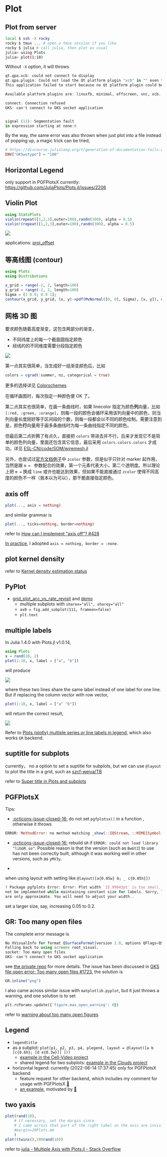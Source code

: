 # Plot

## Plot from server

```bash
local $ ssh -X rocky
rocky $ tmux ... # open a tmux session if you like
rocky $ julia # call julia, then plot as usual
julia> using Plots
julia> plot(1:10)
```

Without `-X` option, it will throws


```julia
qt.qpa.xcb: could not connect to display 
qt.qpa.plugin: Could not load the Qt platform plugin "xcb" in "" even though it was found.
This application failed to start because no Qt platform plugin could be initialized. Reinstalling the application may fix this problem.

Available platform plugins are: linuxfb, minimal, offscreen, vnc, xcb.

connect: Connection refused
GKS: can't connect to GKS socket application


signal (11): Segmentation fault
in expression starting at none:0
```

By the way, the same error was also thrown when just plot into a file instead of popping up, a magic trick can be tried,

```julia
# https://discourse.julialang.org/t/generation-of-documentation-fails-qt-qpa-xcb-could-not-connect-to-display/60988/4
ENV["GKSwstype"] = "100"
```

## Horizontal Legend

only support in PGFPlotsX currently: <https://github.com/JuliaPlots/Plots.jl/issues/2206>

## Violin Plot

```julia
using StatsPlots
violin(repeat([1,2,3],outer=100),randn(300), alpha = 0.5)
violin!(repeat([1,2,3],outer=100),randn(300), alpha = 0.5)
```

![](https://user-images.githubusercontent.com/13688320/144347994-b8d997d4-e8b0-4829-8287-1354d219ecd7.png)

applications: [proj_offset](https://github.com/szcf-weiya/Clouds/issues/23#issuecomment-706719762)

## 等高线图 (contour)

```julia
using Plots
using Distributions

x_grid = range(-2, 2, length=100)
y_grid = range(-2, 2, length=100)
Sigma = [1 0.9; 0.9 1];
contour(x_grid, y_grid, (x, y)->pdf(MvNormal([0, 0], Sigma), [x, y]), cbar=false)
```

## 网格 3D 图

要求颜色随着高度渐变，这包含两部分的渐变，

- 不同纬度上的每一个截面圆指定颜色
- 经线的的不同维度需要分段指定颜色

![](https://user-images.githubusercontent.com/13688320/83348932-2bca7600-a363-11ea-9ad0-07da29102ca0.png)

第一点其实很简单，当生成好一组渐变颜色后，比如

```julia
colors = cgrad(:summer, nz, categorical = true)
```

更多的选择详见 [Colorschemes](https://docs.juliaplots.org/latest/generated/colorschemes/)

在循环画图时，每次指定一种颜色便 OK 了。

第二点其实也很简单，在画一条曲线时，如果 linecolor 指定为颜色**列**向量，比如 `[:red, :green, :orange]`，则每一段的颜色会循环采用该列向量中的颜色，则当列向量长度刚好等于区间段的个数，则每一段都会以不同的颜色绘制。需要注意到是，颜色**行**向量用于画多条曲线时为每一条曲线指定不同的颜色。

但最后第二点折腾了有点久，直接把 `colors` 带进去并不行，后来才发现它不是简单的颜色列向量，里面还包含其它信息，最后采用 `colors.colors.colors` 才成功。详见 [ESL-CN/code/SOM/wiremesh.jl](https://github.com/szcf-weiya/ESL-CN/blob/5e8d95299d4c53d8f509324546b40c65b31a3666/code/SOM/wiremesh.jl#L52-L54)

另外，也尝试过[官方文档例子](http://docs.juliaplots.org/latest/generated/gr/#gr-ref24-1)中 `zcolor` 参数，但是似乎只针对 marker 起作用，当然是跟 `m = ` 参数配合的效果，第一个元素代表大小，第二个透明度。所以理论上把 `m =` 换成 `line` 或许也能达到效果，但如果不能直接通过 `zcolor` 使得不同高度的颜色不一样（我本以为可以），那干脆直接指定颜色。 

## axis off

```julia
plot(..., axis = nothing)
```

and similar grammar is

```julia
plot(..., ticks=nothing, border=nothing)
```

refer to [How can I implement "axis off"? #428](https://github.com/JuliaPlots/Plots.jl/issues/428)

[In practice](https://github.com/szcf-weiya/Cell-Video/blob/577a1558e93970414ea10fc0e5012905d50cf765/realdata/run.jl#L278), I adopted `axis = nothing, border = :none`.

## plot kernel density

refer to [Kernel density estimation status](https://discourse.julialang.org/t/kernel-density-estimation-status/5928)

## PyPlot

- [grid_plot_acc_vs_rate_revisit](https://github.com/szcf-weiya/Cell-Video/blob/8cffd45451c0b1af9da4199c7ef611d836c0e86e/DP/visualization.jl#L155-L217) and [demo](https://github.com/szcf-weiya/Cell-Video/blob/last-revisit/DP/110_original_with_revisit_2019-10-09T11:20:28_oracle_setting_2019-09-22T20:06:59_precision.pdf)
    - multiple subplots with `sharex="all", sharey="all"`
    -  `ax0 = fig.add_subplot(111, frameon=false)`
    - `plt.text`

## multiple labels

In Julia 1.4.0 with Plots.jl v1.0.14,

```julia
using Plots
x = rand(10, 2)
plot(1:10, x, label = ["a", "b"])
```

will produce

![](labels_col.png)

where these two lines share the same label instead of one label for one line. But if replacing the column vector with row vector,

```julia
plot(1:10, x, label = ["a" "b"])
```

will return the correct result,

![](labels_row.png)

Refer to [Plots (plotly) multiple series or line labels in legend](https://discourse.julialang.org/t/plots-plotly-multiple-series-or-line-labels-in-legend/13001), which also works `GR` backend.

## suptitle for subplots

currently， no a option to set a suptitle for subplots, but we can use `@layout` to plot the title in a grid, such as [szcf-weiya/TB](https://github.com/szcf-weiya/TB/blob/c332307263cdbab20a453e6abe74790236321048/CFPC/sim_cpc_scores.jl#L87-L93)

refer to [Super title in Plots and subplots](https://discourse.julialang.org/t/super-title-in-plots-and-subplots/29865/4)

## PGFPlotsX

Tips:

- [:octicons-issue-closed-16:](https://github.com/szcf-weiya/Clouds/issues/35) do not set `pgfplotsx()` in a function , otherwise it throws

```julia
ERROR: MethodError: no method matching _show(::IOStream, ::MIME{Symbol("application/pdf")}, ::Plots.Plot{Plots.PGFPlotsXBackend}) 
```

- [:octicons-issue-closed-16:](https://github.com/szcf-weiya/Clouds/issues/53) rebuild `GR` if `ERROR: could not load library "libGR.so"`. Possible reason is that the version (such as `BwGt2`) to use has not been correctly built, although it was working well in other versions, such as `yMV3y`.

- []()

when using layout with setting like `@layout([a{0.05w} b; _ c{0.05h}])`

```julia
! Package pgfplots Error: Error: Plot width `15.99043pt' is too small. This can
not be implemented while maintaining constant size for labels. Sorry, label sizes 
are only approximate. You will need to adjust your width..
```

set a larger size, say, increasing 0.05 to 0.2.

## GR: Too many open files

The complete error message is 

```julia
No XVisualInfo for format QSurfaceFormat(version 2.0, options QFlags<QSurfaceFormat::FormatOption>(), depthBufferSize -1, redBufferSize 1, greenBufferSize 1, blueBufferSize 1, alphaBufferSize -1, stencilBufferSize -1, samples -1, swapBehavior QSurfaceFormat::SwapBehavior(SingleBuffer), swapInterval 1, profile  QSurfaceFormat::OpenGLContextProfile(NoProfile))
Falling back to using screens root_visual.
socket: Too many open files
GKS: can't connect to GKS socket application
```

see [the private repo](https://github.com/szcf-weiya/Clouds/issues/34) for more details. The issue has been discussed in [GKS file open error: Too many open files #1723](https://github.com/JuliaPlots/Plots.jl/issues/1723), the solution is

```julia
GR.inline("png")
```

I also came across similar issue with `matplotlib.pyplot`, but it just throws a warning, and one solution is to set

```python
plt.rcParams.update({'figure.max_open_warning': 0})
```

refer to [warning about too many open figures](https://stackoverflow.com/questions/21884271/warning-about-too-many-open-figures)

## Legend

- `legendtitle`
- as a subplot: `plot(p1, p2, p3, p4, plegend, layout = @layout([a b [c{0.6h}; [d e{0.3w}]] ]))` 
    - [example in the Cell-Video project](https://github.com/szcf-weiya/Cell-Video/blob/4721ef10b6f77f59dbed639c6806faa1b644ba06/DP/visualization.jl#L610)
    - shared legend for two subplots: [example in the Clouds project](https://github.com/szcf-weiya/Clouds/issues/23)
- horizontal legend: currently (2022-06-14 17:37:45) only for PGFPlotsX backend
    - feature request for other backend, which includes my comment for usage with PGFPlotsX [:link:](https://github.com/JuliaPlots/Plots.jl/issues/2206)
    - [an example](https://github.com/szcf-weiya/Clouds/issues/33#issuecomment-753603797), motivated by [:link:](https://tex.stackexchange.com/questions/101576/how-to-draw-horizontalrow-legend-without-the-surronding-rectangle)

## two yaxis

```julia
plot(rand(10),
    # if necessary, set the margin since 
    # I came across that part of the right label on the axis are invisible
    #margin=20Plots.mm 
    )
plot!(twinx(),100rand(10))
```

refer to [julia - Multiple Axis with Plots.jl - Stack Overflow](https://stackoverflow.com/questions/36074207/multiple-axis-with-plots-jl)